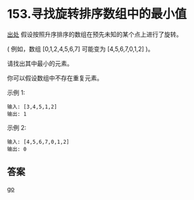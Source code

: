 # 153.寻找旋转排序数组中的最小值

[出处](https://leetcode-cn.com/problems/find-minimum-in-rotated-sorted-array)
假设按照升序排序的数组在预先未知的某个点上进行了旋转。

( 例如，数组 [0,1,2,4,5,6,7] 可能变为 [4,5,6,7,0,1,2] )。

请找出其中最小的元素。

你可以假设数组中不存在重复元素。

示例 1:
```text
输入: [3,4,5,1,2]
输出: 1
```
示例 2:
```text
输入: [4,5,6,7,0,1,2]
输出: 0
```

## 答案
[go](../../leecode/0153/main.go)